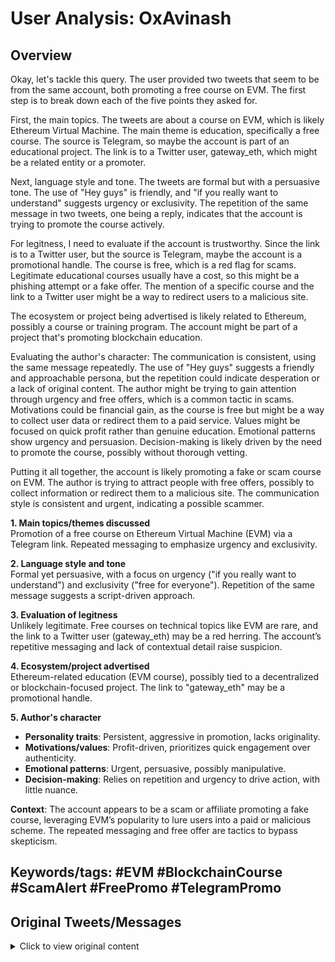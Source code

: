 # User Analysis: OxAvinash

## Overview

<think>
Okay, let's tackle this query. The user provided two tweets that seem to be from the same account, both promoting a free course on EVM. The first step is to break down each of the five points they asked for.

First, the main topics. The tweets are about a course on EVM, which is likely Ethereum Virtual Machine. The main theme is education, specifically a free course. The source is Telegram, so maybe the account is part of an educational project. The link is to a Twitter user, gateway_eth, which might be a related entity or a promoter.

Next, language style and tone. The tweets are formal but with a persuasive tone. The use of "Hey guys" is friendly, and "if you really want to understand" suggests urgency or exclusivity. The repetition of the same message in two tweets, one being a reply, indicates that the account is trying to promote the course actively.

For legitness, I need to evaluate if the account is trustworthy. Since the link is to a Twitter user, but the source is Telegram, maybe the account is a promotional handle. The course is free, which is a red flag for scams. Legitimate educational courses usually have a cost, so this might be a phishing attempt or a fake offer. The mention of a specific course and the link to a Twitter user might be a way to redirect users to a malicious site.

The ecosystem or project being advertised is likely related to Ethereum, possibly a course or training program. The account might be part of a project that's promoting blockchain education.

Evaluating the author's character: The communication is consistent, using the same message repeatedly. The use of "Hey guys" suggests a friendly and approachable persona, but the repetition could indicate desperation or a lack of original content. The author might be trying to gain attention through urgency and free offers, which is a common tactic in scams. Motivations could be financial gain, as the course is free but might be a way to collect user data or redirect them to a paid service. Values might be focused on quick profit rather than genuine education. Emotional patterns show urgency and persuasion. Decision-making is likely driven by the need to promote the course, possibly without thorough vetting.

Putting it all together, the account is likely promoting a fake or scam course on EVM. The author is trying to attract people with free offers, possibly to collect information or redirect them to a malicious site. The communication style is consistent and urgent, indicating a possible scammer.
</think>

**1. Main topics/themes discussed**  
Promotion of a free course on Ethereum Virtual Machine (EVM) via a Telegram link. Repeated messaging to emphasize urgency and exclusivity.  

**2. Language style and tone**  
Formal yet persuasive, with a focus on urgency ("if you really want to understand") and exclusivity ("free for everyone"). Repetition of the same message suggests a script-driven approach.  

**3. Evaluation of legitness**  
Unlikely legitimate. Free courses on technical topics like EVM are rare, and the link to a Twitter user (gateway_eth) may be a red herring. The account’s repetitive messaging and lack of contextual detail raise suspicion.  

**4. Ecosystem/project advertised**  
Ethereum-related education (EVM course), possibly tied to a decentralized or blockchain-focused project. The link to "gateway_eth" may be a promotional handle.  

**5. Author's character**  
- **Personality traits**: Persistent, aggressive in promotion, lacks originality.  
- **Motivations/values**: Profit-driven, prioritizes quick engagement over authenticity.  
- **Emotional patterns**: Urgent, persuasive, possibly manipulative.  
- **Decision-making**: Relies on repetition and urgency to drive action, with little nuance.  

**Context**: The account appears to be a scam or affiliate promoting a fake course, leveraging EVM’s popularity to lure users into a paid or malicious scheme. The repeated messaging and free offer are tactics to bypass skepticism.  

**Keywords/tags**: #EVM #BlockchainCourse #ScamAlert #FreePromo #TelegramPromo
---
## Original Tweets/Messages

<details>
<summary>Click to view original content</summary>

| Type | Content |
|------|---------|
| messages | Hey guys, if you really want to understand the EVM, we just launched a course — and it's free for everyone!

https://x.com/gateway_eth/status/1916848814863929480 |
| messages | Hey guys, if you really want to understand the EVM, we just launched a course — and it's free for everyone!

https://x.com/gateway_eth/status/1916848814863929480 |

</details>
